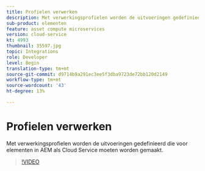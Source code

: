 ```yaml
---
title: Profielen verwerken
description: Met verwerkingsprofielen worden de uitvoeringen gedefinieerd die voor elementen in AEM als Cloud Service moeten worden gemaakt.
sub-product: elementen
feature: asset compute microservices
version: cloud-service
kt: 4993
thumbnail: 35597.jpg
topic: Integrations
role: Developer
level: Begin
translation-type: tm+mt
source-git-commit: d9714b9a291ec3ee5f3dba9723de72bb120d2149
workflow-type: tm+mt
source-wordcount: '43'
ht-degree: 13%

---
```



# Profielen verwerken

Met verwerkingsprofielen worden de uitvoeringen gedefinieerd die voor elementen in AEM als Cloud Service moeten worden gemaakt.

>[!VIDEO](https://video.tv.adobe.com/v/35597/?quality=12&learn=on&hidetitle=true)
